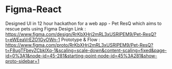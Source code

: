 # Figma-React
Designed UI in 12 hour hackathon for a web app - Pet ResQ which aims to rescue pets using Figma 
Design Link : https://www.figma.com/design/RrKbXHrj2mRL3xUSRIPEM9/Pet-ResQ?t=eWEeaVrEZO1GyOWn-1
Prototype & Flow : https://www.figma.com/proto/RrKbXHrj2mRL3xUSRIPEM9/Pet-ResQ?t=F8ugTFbeyZCbklXq-1&scaling=scale-down&content-scaling=fixed&page-id=0%3A1&node-id=45-281&starting-point-node-id=45%3A281&show-proto-sidebar=1

